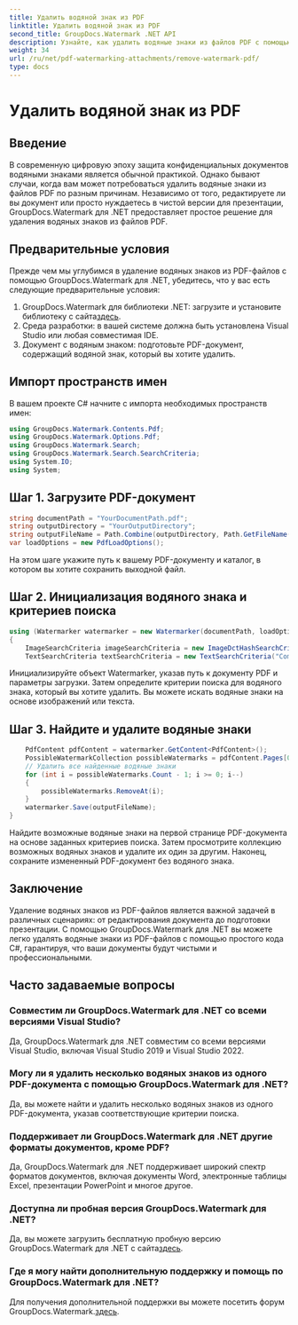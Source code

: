 ```yaml
---
title: Удалить водяной знак из PDF
linktitle: Удалить водяной знак из PDF
second_title: GroupDocs.Watermark .NET API
description: Узнайте, как удалить водяные знаки из файлов PDF с помощью GroupDocs.Watermark для .NET. Простые шаги для профессионального редактирования документов.
weight: 34
url: /ru/net/pdf-watermarking-attachments/remove-watermark-pdf/
type: docs
---
```

# Удалить водяной знак из PDF

## Введение
В современную цифровую эпоху защита конфиденциальных документов водяными знаками является обычной практикой. Однако бывают случаи, когда вам может потребоваться удалить водяные знаки из файлов PDF по разным причинам. Независимо от того, редактируете ли вы документ или просто нуждаетесь в чистой версии для презентации, GroupDocs.Watermark для .NET предоставляет простое решение для удаления водяных знаков из файлов PDF.
## Предварительные условия
Прежде чем мы углубимся в удаление водяных знаков из PDF-файлов с помощью GroupDocs.Watermark для .NET, убедитесь, что у вас есть следующие предварительные условия:
1.  GroupDocs.Watermark для библиотеки .NET: загрузите и установите библиотеку с сайта[здесь](https://releases.groupdocs.com/Watermark/net/).
2. Среда разработки: в вашей системе должна быть установлена Visual Studio или любая совместимая IDE.
3. Документ с водяным знаком: подготовьте PDF-документ, содержащий водяной знак, который вы хотите удалить.

## Импорт пространств имен
В вашем проекте C# начните с импорта необходимых пространств имен:
```csharp
using GroupDocs.Watermark.Contents.Pdf;
using GroupDocs.Watermark.Options.Pdf;
using GroupDocs.Watermark.Search;
using GroupDocs.Watermark.Search.SearchCriteria;
using System.IO;
using System;
```
## Шаг 1. Загрузите PDF-документ
```csharp
string documentPath = "YourDocumentPath.pdf";
string outputDirectory = "YourOutputDirectory";
string outputFileName = Path.Combine(outputDirectory, Path.GetFileName(documentPath));
var loadOptions = new PdfLoadOptions();
```
На этом шаге укажите путь к вашему PDF-документу и каталог, в котором вы хотите сохранить выходной файл.
## Шаг 2. Инициализация водяного знака и критериев поиска
```csharp
using (Watermarker watermarker = new Watermarker(documentPath, loadOptions))
{
    ImageSearchCriteria imageSearchCriteria = new ImageDctHashSearchCriteria(Constants.LogoPng);
    TextSearchCriteria textSearchCriteria = new TextSearchCriteria("Company Name");
```
Инициализируйте объект Watermarker, указав путь к документу PDF и параметры загрузки. Затем определите критерии поиска для водяного знака, который вы хотите удалить. Вы можете искать водяные знаки на основе изображений или текста.
## Шаг 3. Найдите и удалите водяные знаки
```csharp
    PdfContent pdfContent = watermarker.GetContent<PdfContent>();
    PossibleWatermarkCollection possibleWatermarks = pdfContent.Pages[0].Search(imageSearchCriteria.Or(textSearchCriteria));
    // Удалить все найденные водяные знаки
    for (int i = possibleWatermarks.Count - 1; i >= 0; i--)
    {
        possibleWatermarks.RemoveAt(i);
    }
    watermarker.Save(outputFileName);
}
```
Найдите возможные водяные знаки на первой странице PDF-документа на основе заданных критериев поиска. Затем просмотрите коллекцию возможных водяных знаков и удалите их один за другим. Наконец, сохраните измененный PDF-документ без водяного знака.

## Заключение
Удаление водяных знаков из PDF-файлов является важной задачей в различных сценариях: от редактирования документа до подготовки презентации. С помощью GroupDocs.Watermark для .NET вы можете легко удалять водяные знаки из PDF-файлов с помощью простого кода C#, гарантируя, что ваши документы будут чистыми и профессиональными.
## Часто задаваемые вопросы
### Совместим ли GroupDocs.Watermark для .NET со всеми версиями Visual Studio?
Да, GroupDocs.Watermark для .NET совместим со всеми версиями Visual Studio, включая Visual Studio 2019 и Visual Studio 2022.
### Могу ли я удалить несколько водяных знаков из одного PDF-документа с помощью GroupDocs.Watermark для .NET?
Да, вы можете найти и удалить несколько водяных знаков из одного PDF-документа, указав соответствующие критерии поиска.
### Поддерживает ли GroupDocs.Watermark для .NET другие форматы документов, кроме PDF?
Да, GroupDocs.Watermark для .NET поддерживает широкий спектр форматов документов, включая документы Word, электронные таблицы Excel, презентации PowerPoint и многое другое.
### Доступна ли пробная версия GroupDocs.Watermark для .NET?
 Да, вы можете загрузить бесплатную пробную версию GroupDocs.Watermark для .NET с сайта[здесь](https://releases.groupdocs.com/).
### Где я могу найти дополнительную поддержку и помощь по GroupDocs.Watermark для .NET?
 Для получения дополнительной поддержки вы можете посетить форум GroupDocs.Watermark.[здесь](https://forum.groupdocs.com/c/watermark/19).